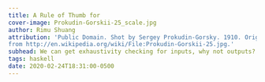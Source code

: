 ```yaml
---
title: A Rule of Thumb for 
cover-image: Prokudin-Gorskii-25_scale.jpg
author: Rimu Shuang
attribution: 'Public Domain. Shot by Sergey Prokudin-Gorsky. 1910. Originally
from http://en.wikipedia.org/wiki/File:Prokudin-Gorskii-25.jpg.'
subhead: We can get exhaustivity checking for inputs, why not outputs?
tags: haskell
date: 2020-02-24T18:31:00-0500
---
```


